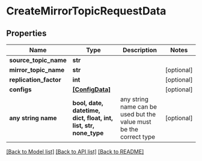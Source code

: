 # CreateMirrorTopicRequestData


## Properties
Name | Type | Description | Notes
------------ | ------------- | ------------- | -------------
**source_topic_name** | **str** |  | 
**mirror_topic_name** | **str** |  | [optional] 
**replication_factor** | **int** |  | [optional] 
**configs** | [**[ConfigData]**](ConfigData.md) |  | [optional] 
**any string name** | **bool, date, datetime, dict, float, int, list, str, none_type** | any string name can be used but the value must be the correct type | [optional]

[[Back to Model list]](../README.md#documentation-for-models) [[Back to API list]](../README.md#documentation-for-api-endpoints) [[Back to README]](../README.md)



